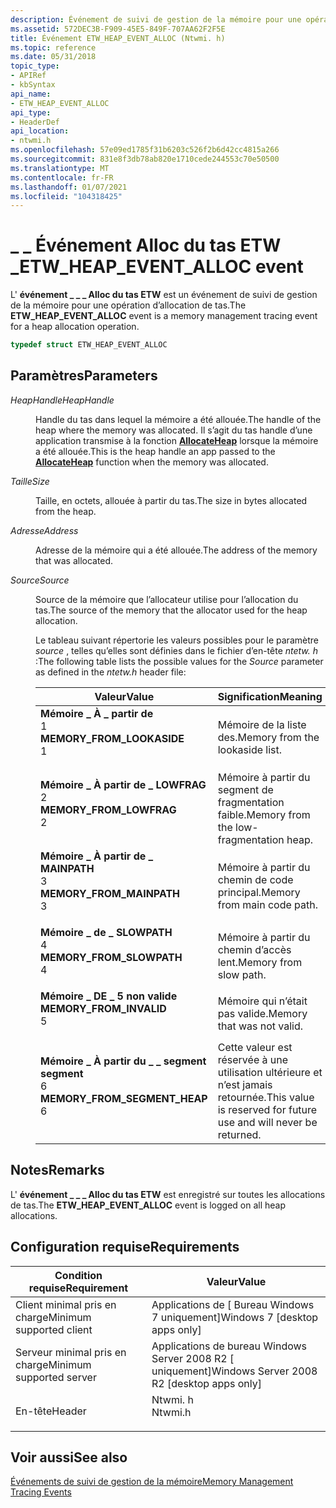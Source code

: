 ```yaml
---
description: Événement de suivi de gestion de la mémoire pour une opération d’allocation de tas.
ms.assetid: 572DEC3B-F909-45E5-849F-707AA62F2F5E
title: Événement ETW_HEAP_EVENT_ALLOC (Ntwmi. h)
ms.topic: reference
ms.date: 05/31/2018
topic_type:
- APIRef
- kbSyntax
api_name:
- ETW_HEAP_EVENT_ALLOC
api_type:
- HeaderDef
api_location:
- ntwmi.h
ms.openlocfilehash: 57e09ed1785f31b6203c526f2b6d42cc4815a266
ms.sourcegitcommit: 831e8f3db78ab820e1710cede244553c70e50500
ms.translationtype: MT
ms.contentlocale: fr-FR
ms.lasthandoff: 01/07/2021
ms.locfileid: "104318425"
---
```

# <a name="etw_heap_event_alloc-event"></a><span data-ttu-id="61706-103">\_ \_ Événement Alloc du tas ETW \_</span><span class="sxs-lookup"><span data-stu-id="61706-103">ETW\_HEAP\_EVENT\_ALLOC event</span></span>

<span data-ttu-id="61706-104">L' **événement \_ \_ \_ Alloc du tas ETW** est un événement de suivi de gestion de la mémoire pour une opération d’allocation de tas.</span><span class="sxs-lookup"><span data-stu-id="61706-104">The **ETW\_HEAP\_EVENT\_ALLOC** event is a memory management tracing event for a heap allocation operation.</span></span>


```C++
typedef struct ETW_HEAP_EVENT_ALLOC
```



## <a name="parameters"></a><span data-ttu-id="61706-105">Paramètres</span><span class="sxs-lookup"><span data-stu-id="61706-105">Parameters</span></span>

<dl> <dt>

<span data-ttu-id="61706-106">*HeapHandle*</span><span class="sxs-lookup"><span data-stu-id="61706-106">*HeapHandle*</span></span> 
</dt> <dd>

<span data-ttu-id="61706-107">Handle du tas dans lequel la mémoire a été allouée.</span><span class="sxs-lookup"><span data-stu-id="61706-107">The handle of the heap where the memory was allocated.</span></span> <span data-ttu-id="61706-108">Il s’agit du tas handle d’une application transmise à la fonction [**AllocateHeap**](/previous-versions/windows/desktop/legacy/aa374721(v=vs.85)) lorsque la mémoire a été allouée.</span><span class="sxs-lookup"><span data-stu-id="61706-108">This is the heap handle an app passed to the [**AllocateHeap**](/previous-versions/windows/desktop/legacy/aa374721(v=vs.85)) function when the memory was allocated.</span></span>

</dd> <dt>

<span data-ttu-id="61706-109">*Taille*</span><span class="sxs-lookup"><span data-stu-id="61706-109">*Size*</span></span> 
</dt> <dd>

<span data-ttu-id="61706-110">Taille, en octets, allouée à partir du tas.</span><span class="sxs-lookup"><span data-stu-id="61706-110">The size in bytes allocated from the heap.</span></span>

</dd> <dt>

<span data-ttu-id="61706-111">*Adresse*</span><span class="sxs-lookup"><span data-stu-id="61706-111">*Address*</span></span> 
</dt> <dd>

<span data-ttu-id="61706-112">Adresse de la mémoire qui a été allouée.</span><span class="sxs-lookup"><span data-stu-id="61706-112">The address of the memory that was allocated.</span></span>

</dd> <dt>

<span data-ttu-id="61706-113">*Source*</span><span class="sxs-lookup"><span data-stu-id="61706-113">*Source*</span></span> 
</dt> <dd>

<span data-ttu-id="61706-114">Source de la mémoire que l’allocateur utilise pour l’allocation du tas.</span><span class="sxs-lookup"><span data-stu-id="61706-114">The source of the memory that the allocator used for the heap allocation.</span></span>

<span data-ttu-id="61706-115">Le tableau suivant répertorie les valeurs possibles pour le paramètre *source* , telles qu’elles sont définies dans le fichier d’en-tête *ntetw. h* :</span><span class="sxs-lookup"><span data-stu-id="61706-115">The following table lists the possible values for the *Source* parameter as defined in the *ntetw.h* header file:</span></span>



| <span data-ttu-id="61706-116">Valeur</span><span class="sxs-lookup"><span data-stu-id="61706-116">Value</span></span>                                                                                                                                                                                                                                                                               | <span data-ttu-id="61706-117">Signification</span><span class="sxs-lookup"><span data-stu-id="61706-117">Meaning</span></span>                                                                      |
|-------------------------------------------------------------------------------------------------------------------------------------------------------------------------------------------------------------------------------------------------------------------------------------|------------------------------------------------------------------------------|
| <span id="MEMORY_FROM_LOOKASIDE"></span><span id="memory_from_lookaside"></span><dl> <span data-ttu-id="61706-118"><dt>**Mémoire \_ À \_ partir de**</dt> <dt>1</dt></span><span class="sxs-lookup"><span data-stu-id="61706-118"><dt>**MEMORY\_FROM\_LOOKASIDE**</dt> <dt>1</dt></span></span> </dl>                                       | <span data-ttu-id="61706-119">Mémoire de la liste des.</span><span class="sxs-lookup"><span data-stu-id="61706-119">Memory from the lookaside list.</span></span><br/>                                   |
| <span id="MEMORY_FROM_LOWFRAG"></span><span id="memory_from_lowfrag"></span><dl> <span data-ttu-id="61706-120"><dt>**Mémoire \_ À partir de \_ LOWFRAG**</dt> <dt>2</dt></span><span class="sxs-lookup"><span data-stu-id="61706-120"><dt>**MEMORY\_FROM\_LOWFRAG**</dt> <dt>2</dt></span></span> </dl>                                             | <span data-ttu-id="61706-121">Mémoire à partir du segment de fragmentation faible.</span><span class="sxs-lookup"><span data-stu-id="61706-121">Memory from the low-fragmentation heap.</span></span><br/>                           |
| <span id="MEMORY_FROM_MAINPATH"></span><span id="memory_from_mainpath"></span><dl> <span data-ttu-id="61706-122"><dt>**Mémoire \_ À partir de \_ MAINPATH**</dt> <dt>3</dt></span><span class="sxs-lookup"><span data-stu-id="61706-122"><dt>**MEMORY\_FROM\_MAINPATH**</dt> <dt>3</dt></span></span> </dl>                                          | <span data-ttu-id="61706-123">Mémoire à partir du chemin de code principal.</span><span class="sxs-lookup"><span data-stu-id="61706-123">Memory from main code path.</span></span><br/>                                       |
| <span id="MEMORY_FROM_SLOWPATH____________________"></span><span id="memory_from_slowpath____________________"></span><dl> <span data-ttu-id="61706-124"><dt> **Mémoire \_ de \_ SLOWPATH**</dt> <dt>4</dt></span><span class="sxs-lookup"><span data-stu-id="61706-124"><dt>**MEMORY\_FROM\_SLOWPATH** </dt> <dt>4</dt></span></span> </dl> | <span data-ttu-id="61706-125">Mémoire à partir du chemin d’accès lent.</span><span class="sxs-lookup"><span data-stu-id="61706-125">Memory from slow path.</span></span><br/>                                            |
| <span id="MEMORY_FROM_INVALID"></span><span id="memory_from_invalid"></span><dl> <span data-ttu-id="61706-126"><dt>**Mémoire \_ DE \_ 5 non valide**</dt> <dt></dt></span><span class="sxs-lookup"><span data-stu-id="61706-126"><dt>**MEMORY\_FROM\_INVALID**</dt> <dt>5</dt></span></span> </dl>                                             | <span data-ttu-id="61706-127">Mémoire qui n’était pas valide.</span><span class="sxs-lookup"><span data-stu-id="61706-127">Memory that was not valid.</span></span><br/>                                        |
| <span id="MEMORY_FROM_SEGMENT_HEAP"></span><span id="memory_from_segment_heap"></span><dl> <span data-ttu-id="61706-128"><dt>**Mémoire \_ À partir du \_ \_ segment segment**</dt> <dt>6</dt></span><span class="sxs-lookup"><span data-stu-id="61706-128"><dt>**MEMORY\_FROM\_SEGMENT\_HEAP**</dt> <dt>6</dt></span></span> </dl>                             | <span data-ttu-id="61706-129">Cette valeur est réservée à une utilisation ultérieure et n’est jamais retournée.</span><span class="sxs-lookup"><span data-stu-id="61706-129">This value is reserved for future use and will never be returned.</span></span><br/> |



 

</dd> </dl>

## <a name="remarks"></a><span data-ttu-id="61706-130">Notes</span><span class="sxs-lookup"><span data-stu-id="61706-130">Remarks</span></span>

<span data-ttu-id="61706-131">L' **événement \_ \_ \_ Alloc du tas ETW** est enregistré sur toutes les allocations de tas.</span><span class="sxs-lookup"><span data-stu-id="61706-131">The **ETW\_HEAP\_EVENT\_ALLOC** event is logged on all heap allocations.</span></span>

## <a name="requirements"></a><span data-ttu-id="61706-132">Configuration requise</span><span class="sxs-lookup"><span data-stu-id="61706-132">Requirements</span></span>



| <span data-ttu-id="61706-133">Condition requise</span><span class="sxs-lookup"><span data-stu-id="61706-133">Requirement</span></span> | <span data-ttu-id="61706-134">Valeur</span><span class="sxs-lookup"><span data-stu-id="61706-134">Value</span></span> |
|-------------------------------------|------------------------------------------------------------------------------------|
| <span data-ttu-id="61706-135">Client minimal pris en charge</span><span class="sxs-lookup"><span data-stu-id="61706-135">Minimum supported client</span></span><br/> | <span data-ttu-id="61706-136">Applications de \[ Bureau Windows 7 uniquement\]</span><span class="sxs-lookup"><span data-stu-id="61706-136">Windows 7 \[desktop apps only\]</span></span><br/>                                         |
| <span data-ttu-id="61706-137">Serveur minimal pris en charge</span><span class="sxs-lookup"><span data-stu-id="61706-137">Minimum supported server</span></span><br/> | <span data-ttu-id="61706-138">Applications de bureau Windows Server 2008 R2 \[ uniquement\]</span><span class="sxs-lookup"><span data-stu-id="61706-138">Windows Server 2008 R2 \[desktop apps only\]</span></span><br/>                            |
| <span data-ttu-id="61706-139">En-tête</span><span class="sxs-lookup"><span data-stu-id="61706-139">Header</span></span><br/>                   | <dl> <span data-ttu-id="61706-140"><dt>Ntwmi. h</dt></span><span class="sxs-lookup"><span data-stu-id="61706-140"><dt>Ntwmi.h</dt></span></span> </dl> |



## <a name="see-also"></a><span data-ttu-id="61706-141">Voir aussi</span><span class="sxs-lookup"><span data-stu-id="61706-141">See also</span></span>

<dl> <dt>

[<span data-ttu-id="61706-142">Événements de suivi de gestion de la mémoire</span><span class="sxs-lookup"><span data-stu-id="61706-142">Memory Management Tracing Events</span></span>](memory-management-tracing-events.md)
</dt> </dl>

 

 

